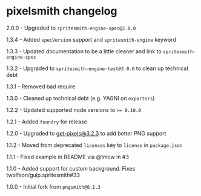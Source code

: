 # pixelsmith changelog
2.0.0 - Upgraded to `spritesmith-engine-spec@2.0.0`

1.3.4 - Added `specVersion` support and `spritesmith-engine` keyword

1.3.3 - Updated documentation to be a little cleaner and link to `spritesmith-engine-spec`

1.3.2 - Upgraded to `spritesmith-engine-test@3.0.0` to clean up technical debt

1.3.1 - Removed bad require

1.3.0 - Cleaned up technical debt (e.g. YAGNI on `exporters`)

1.2.2 - Updated supported node versions to `>= 0.10.0`

1.2.1 - Added `foundry` for release

1.2.0 - Upgraded to get-pixels@3.2.3 to add better PNG support

1.1.2 - Moved from deprecated `licenses` key to `license` in `package.json`

1.1.1 - Fixed example in README via @tmcw in #3

1.1.0 - Added support for custom background. Fixes twolfson/gulp.spritesmith#33

1.0.0 - Initial fork from `pngsmith@0.1.3`
